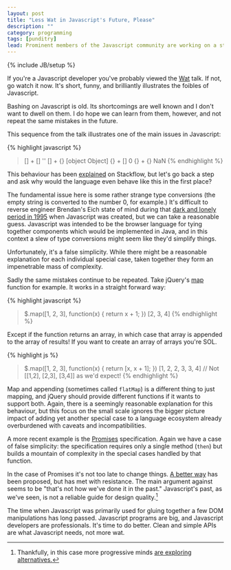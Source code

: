```yaml
---
layout: post
title: "Less Wat in Javascript's Future, Please"
description: ""
category: programming
tags: [punditry]
lead: Prominent members of the Javascript community are working on a standard for Promises (or Futures) in Javascript. The proposed design is lacking in fundamental ways, repeating mistakes from Javascript's past. Isn't it time we did better?
---
```

{% include JB/setup %}

If you're a Javascript developer you've probably viewed the [Wat](https://www.destroyallsoftware.com/talks/wat) talk. If not, go watch it now. It's short, funny, and brilliantly illustrates the foibles of Javascript.

Bashing on Javascript is old. Its shortcomings are well known and I don't want to dwell on them. I do hope we can learn from them, however, and not repeat the same mistakes in the future.

This sequence from the talk illustrates one of the main issues in Javascript:

{% highlight javascript %}
> [] + []
''
> [] + {}
[object Object]
> {} + []
0
> {} + {}
NaN
{% endhighlight %}

This behaviour has been [explained](http://stackoverflow.com/questions/9032856/what-is-the-explanation-for-these-bizarre-javascript-behaviours-mentioned-in-the/9033306#9033306) on Stackflow, but let's go back a step and ask why would the language even behave like this in the first place?

The fundamental issue here is some rather strange type conversions (the empty string is converted to the number 0, for example.) It's difficult to reverse engineer Brendan's Eich state of mind during that [dark and lonely period in 1995](https://brendaneich.com/2010/07/a-brief-history-of-javascript/) when Javascript was created, but we can take a reasonable guess. Javascript was intended to be the browser language for tying together components which would be implemented in Java, and in this context a slew of type conversions might seem like they'd simplify things.

Unfortunately, it's a false simplicity. While there might be a reasonable explanation for each individual special case, taken together they form an impenetrable mass of complexity.

Sadly the same mistakes continue to be repeated. Take jQuery's [map](http://api.jquery.com/jQuery.map/) function for example. It works in a straight forward way:

{% highlight javascript %}
> $.map([1, 2, 3], function(x) { return x + 1; })
[2, 3, 4]
{% endhighlight %}

Except if the function returns an array, in which case that array is appended to the array of results! If you want to create an array of arrays you're SOL.

{% highlight js %}
> $.map([1, 2, 3], function(x) { return [x, x + 1]; })
[1, 2, 2, 3, 3, 4] // Not [[1,2], [2,3], [3,4]] as we'd expect!
{% endhighlight %}

Map and appending (sometimes called `flatMap`) is a different thing to just mapping, and jQuery should provide different functions if it wants to support both. Again, there is a seemingly reasonable explanation for this behaviour, but this focus on the small scale ignores the bigger picture impact of adding yet another special case to a language ecosystem already overburdened with caveats and incompatibilities.

A more recent example is the [Promises](http://promises-aplus.github.io/promises-spec/) specification. Again we have a case of false simplicity: the specification requires only a single method (`then`) but builds a mountain of complexity in the special cases handled by that function.

In the case of Promises it's not too late to change things. [A better way](https://github.com/promises-aplus/promises-spec/issues/94) has been proposed, but has met with resistance. The main argument against seems to be "that's not how we've done it in the past." Javascript's past, as we've seen, is not a reliable guide for design quality.[^monads]

[^monads]: Thankfully, in this case more progressive minds [are exploring alternatives.](https://github.com/promises-aplus/promises-spec/issues/97)

The time when Javascript was primarily used for gluing together a few DOM manipulations has long passed. Javascript programs are big, and Javascript developers are professionals. It's time to do better. Clean and simple APIs are what Javascript needs, not more wat.
